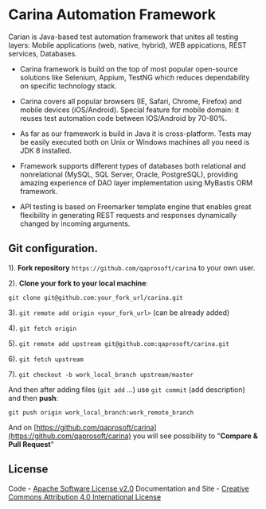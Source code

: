 Carina Automation Framework
==================
Carian is Java-based test automation framework that unites all testing layers: Mobile applications (web, native, hybrid), WEB appications, REST services, Databases.

* Carina framework is build on the top of most popular open-source solutions like Selenium, Appium, TestNG which reduces dependability on specific technology stack.

* Carina covers all popular browsers (IE, Safari, Chrome, Firefox) and mobile devices (iOS/Android). Special feature for mobile domain: it reuses test automation code between IOS/Android by 70-80%.

* As far as our framework is build in Java it is cross-platform. Tests may be easily executed both on Unix or Windows machines all you need is JDK 8 installed.

* Framework supports different types of databases both relational and nonrelational (MySQL, SQL Server, Oracle, PostgreSQL), providing amazing experience of DAO layer implementation using MyBastis ORM framework.

* API testing is based on Freemarker template engine that enables great flexibility in generating REST requests and responses dynamically changed by incoming arguments. 





## Git configuration.  
1). **Fork repository** `https://github.com/qaprosoft/carina` to your own user.

2). **Clone your fork to your local machine**:

 `git clone git@github.com:your_fork_url/carina.git`

3). `git remote add origin <your_fork_url>` (can be already added)

4). `git fetch origin`

5). `git remote add upstream git@github.com:qaprosoft/carina.git`

6). `git fetch upstream`

7). `git checkout -b work_local_branch upstream/master`

And then after adding files (`git add` ...) use `git commit` (add description) and then **push**:

    git push origin work_local_branch:work_remote_branch
    
And on [https://github.com/qaprosoft/carina](https://github.com/qaprosoft/carina) you will see possibility to "**Compare & Pull Request**"


License
-----------
Code - [Apache Software License v2.0](http://www.apache.org/licenses/LICENSE-2.0)
Documentation and Site - [Creative Commons Attribution 4.0 International License](http://creativecommons.org/licenses/by/4.0/deed.en_US)
